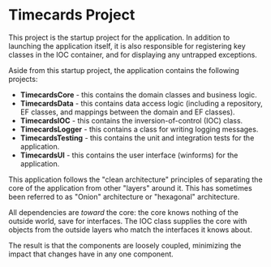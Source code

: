 # Timecards Project

This project is the startup project for the application.  In addition to
launching the application itself, it is also responsible for registering key
classes in the IOC container, and for displaying any untrapped exceptions.

Aside from this startup project, the application contains the following projects:

* **TimecardsCore** - this contains the domain classes and business logic.
* **TimecardsData** - this contains data access logic (including a repository, EF classes, and mappings between the domain and EF classes).
* **TimecardsIOC** - this contains the inversion-of-control (IOC) class.
* **TimecardsLogger** - this contains a class for writing logging messages.
* **TimecardsTesting** - this contains the unit and integration tests for the application.
* **TimecardsUI** - this contains the user interface (winforms) for the application.

This application follows the "clean architecture" principles of separating the core of the application from other "layers" around it.  This has sometimes been referred to as "Onion" architecture or "hexagonal" architecture.

All dependencies are _toward_ the core:  the core knows nothing of the outside world, save for interfaces. The IOC class supplies the core with objects from the outside layers who match the interfaces it knows about.

The result is that the components are loosely coupled, minimizing the impact that changes have in any one component.
